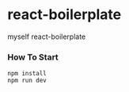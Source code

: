 # react-boilerplate
 myself react-boilerplate
### How To Start
```shell
npm install
npm run dev
```
